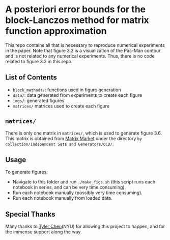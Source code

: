 # A posteriori error bounds for the block-Lanczos method for matrix function approximation

This repo contains all that is necessary to reproduce numerical experiments in the paper. Note that figure 3.3 is a visualization of the Pac-Man contour and is not related to any numerical experiments. Thus, there is no code related to figure 3.3 in this repo. 

## List of Contents

- `block_methods/`: functions used in figure generation
- `data/`: data generated from experiments to create each figure
- `imgs/`: generated figures
- `matrices/` matrices used to create each figure

## `matrices/`

There is only one matrix in `matrices/`, which is used to generate figure 3.6. This matrix is obtained from [Matrix Market](https://math.nist.gov/MatrixMarket/) under the directory `by collection/Independent Sets and Generators/QCD/`.

## Usage

To generate figures:
- Navigate to this folder and run `./make_figs.sh` (this script runs each notebook in series, and can be very time consuming).
- Run each notebook manually (possibly very time consuming).
- Run each notebook manually from loaded data.

## Special Thanks

Many thanks to [Tyler Chen](https://chen.pw/)(NYU) for allowing this project to happen, and for the immense support along the way.
